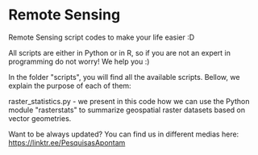 # Remote Sensing

Remote Sensing script codes to make your life easier :D

All scripts are either in Python or in R, so if you are not an expert in programming do not worry! We help you :)

In the folder "scripts", you will find all the available scripts. Bellow, we explain the purpose of each of them:

raster_statistics.py - we present in this code how we can use the Python module "rasterstats" to summarize geospatial raster datasets based on vector geometries.

Want to be always updated? You can find us in different medias here: <https://linktr.ee/PesquisasApontam>
